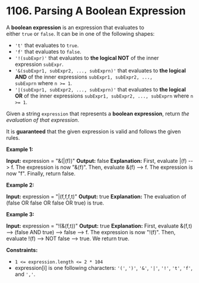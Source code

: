 # 1106. Parsing A Boolean Expression 

A **boolean expression** is an expression that evaluates to either `true` or `false`. It can be in one of the following shapes:

- `'t'` that evaluates to `true`.
- `'f'` that evaluates to `false`.
- `'!(subExpr)'` that evaluates to **the logical NOT** of the inner expression `subExpr`.
- `'&(subExpr1, subExpr2, ..., subExprn)'` that evaluates to **the logical AND** of the inner expressions `subExpr1, subExpr2, ..., subExprn` where `n >= 1`.
- `'|(subExpr1, subExpr2, ..., subExprn)'` that evaluates to **the logical OR** of the inner expressions `subExpr1, subExpr2, ..., subExprn` where `n >= 1`.

Given a string `expression` that represents a **boolean expression**, return _the evaluation of that expression_.

It is **guaranteed** that the given expression is valid and follows the given rules.

**Example 1:**

**Input:** expression = "&(|(f))"
**Output:** false
**Explanation:** 
First, evaluate |(f) --> f. The expression is now "&(f)".
Then, evaluate &(f) --> f. The expression is now "f".
Finally, return false.

**Example 2:**

**Input:** expression = "|(f,f,f,t)"
**Output:** true
**Explanation:** The evaluation of (false OR false OR false OR true) is true.

**Example 3:**

**Input:** expression = "!(&(f,t))"
**Output:** true
**Explanation:** 
First, evaluate &(f,t) --> (false AND true) --> false --> f. The expression is now "!(f)".
Then, evaluate !(f) --> NOT false --> true. We return true.

**Constraints:**

- `1 <= expression.length <= 2 * 104`
- expression[i] is one following characters: `'('`, `')'`, `'&'`, `'|'`, `'!'`, `'t'`, `'f'`, and `','`.